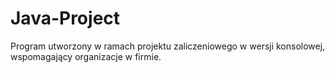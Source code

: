 # Java-Project

Program utworzony w ramach projektu zaliczeniowego w wersji konsolowej, wspomagający organizacje w firmie.
